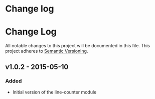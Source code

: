 # Change log

# Change Log
All notable changes to this project will be documented in this file.
This project adheres to [Semantic Versioning](http://semver.org/).

## v1.0.2 - 2015-05-10
### Added
- Initial version of the line-counter module
